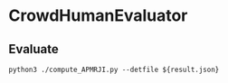 # CrowdHumanEvaluator

## Evaluate
```shell
python3 ./compute_APMRJI.py --detfile ${result.json}
```

